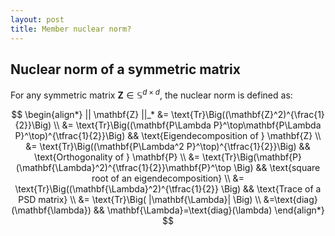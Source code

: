 ```yaml
---
layout: post
title: Member nuclear norm?
---
```


## Nuclear norm of a symmetric matrix

For any symmetric matrix $\mathbf{Z} \in \mathbb{S}^{d\times d}$, the nuclear norm is defined as:

$$
\begin{align*} 
|| \mathbf{Z} ||_* &= \text{Tr}\Big((\mathbf{Z}^2)^{\frac{1}{2}}\Big) \\
&= \text{Tr}\Big((\mathbf{P\Lambda P}^\top\mathbf{P\Lambda P}^\top)^{\tfrac{1}{2}}\Big) && \text{Eigendecomposition of } \mathbf{Z} \\
&= \text{Tr}\Big((\mathbf{P\Lambda^2 P}^\top)^{\tfrac{1}{2}}\Big) && \text{Orthogonality of } \mathbf{P} \\
&= \text{Tr}\Big(\mathbf{P}(\mathbf{\Lambda}^2)^{\tfrac{1}{2}}\mathbf{P}^\top \Big) && \text{square root of an eigendecomposition} \\
&= \text{Tr}\Big((\mathbf{\Lambda}^2)^{\tfrac{1}{2}} \Big) && \text{Trace of a PSD matrix} \\
&= \text{Tr}\Big( |\mathbf{\Lambda}| \Big) \\
&=\text{diag}(\mathbf{\lambda}) && \mathbf{\Lambda}=\text{diag}(\lambda)
\end{align*}
$$

